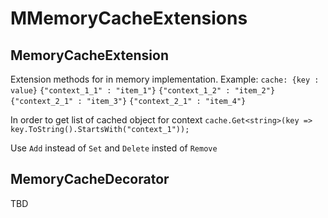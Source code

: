 # MMemoryCacheExtensions

## MemoryCacheExtension
Extension methods for in memory implementation.
Example:
    `cache: {key : value}`
        `{"context_1_1" : "item_1"}`
        `{"context_1_2" : "item_2"}`
        `{"context_2_1" : "item_3"}`
        `{"context_2_1" : "item_4"}`

In order to get list of cached object for context
    `cache.Get<string>(key => key.ToString().StartsWith("context_1"));`

Use `Add` instead of `Set` and `Delete` insted of `Remove` 

## MemoryCacheDecorator

TBD

